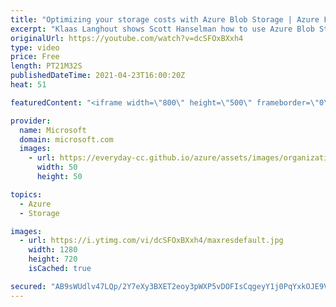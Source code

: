 ```yaml
---
title: "Optimizing your storage costs with Azure Blob Storage | Azure Friday"
excerpt: "Klaas Langhout shows Scott Hanselman how to use Azure Blob Storage for a variety of cloud workloads while optimizing costs related to controlling capacity and tier, Premium tier for transaction cost savings, choosing the right redundancy, and routing preference.  0:00 – Introduction 0:52 – Presentation"
originalUrl: https://youtube.com/watch?v=dcSFOxBXxh4
type: video
price: Free
length: PT21M32S
publishedDateTime: 2021-04-23T16:00:20Z
heat: 51

featuredContent: "<iframe width=\"800\" height=\"500\" frameborder=\"0\" src=\"https://www.youtube.com/embed/dcSFOxBXxh4\" allow=\"accelerometer; autoplay; encrypted-media; gyroscope; picture-in-picture\" allowfullscreen></iframe>"

provider:
  name: Microsoft
  domain: microsoft.com
  images:
    - url: https://everyday-cc.github.io/azure/assets/images/organizations/microsoft.com-50x50.jpg
      width: 50
      height: 50

topics:
  - Azure
  - Storage

images:
  - url: https://i.ytimg.com/vi/dcSFOxBXxh4/maxresdefault.jpg
    width: 1280
    height: 720
    isCached: true

secured: "AB9sWUdlv47LQp/2Y7eXy3BXET2eoy3pWXP5vDOFIsCqgeyY1j0PqYxkOJE9VJ7FENz+LW0Asc9kFAFUjnY46/exSfDtN6SDUrxTVCLizj++tVwpJ6zEsgsJBhxqNDlfaXFBp2jgTni7ytccm10wvfFDhQ7iZHvaSCbvPkaoCclwmckkIsVUcuwMoITuXoXfx33i5S5zhyFIzA2x2CCgLCRDxx64HlXjBbYmiAReqVjnI+oXIDFLWk+BBzy1MPM8B4GtWaQARqCE4RqHs/Bms50wIaxmP7qAi+W2bGIB3PAb3/oI5YIO0vGvV8mtVft5+/DsLfXK0TGxyGIzR39SCK7Y15FiYmigTPmbPpUIkK6wGlL5rqTQqscnwPTULyQ+X3evJuBrahvNlA2FyB892zbSfYW7XuVo/joqzZmkHNM=;+i+pIJv6623ZEwi2vPfYiQ=="
---
```


